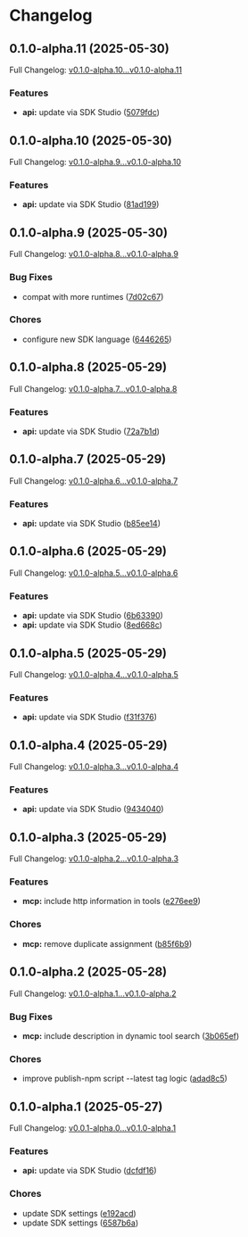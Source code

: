 # Changelog

## 0.1.0-alpha.11 (2025-05-30)

Full Changelog: [v0.1.0-alpha.10...v0.1.0-alpha.11](https://github.com/eesuhn/eesuhntest-typescript/compare/v0.1.0-alpha.10...v0.1.0-alpha.11)

### Features

* **api:** update via SDK Studio ([5079fdc](https://github.com/eesuhn/eesuhntest-typescript/commit/5079fdcfbef2787f2f1aa876a9f389378f939e93))

## 0.1.0-alpha.10 (2025-05-30)

Full Changelog: [v0.1.0-alpha.9...v0.1.0-alpha.10](https://github.com/eesuhn/eesuhntest-typescript/compare/v0.1.0-alpha.9...v0.1.0-alpha.10)

### Features

* **api:** update via SDK Studio ([81ad199](https://github.com/eesuhn/eesuhntest-typescript/commit/81ad19985b7b32d148faa3f9c4b8f31f8042a60a))

## 0.1.0-alpha.9 (2025-05-30)

Full Changelog: [v0.1.0-alpha.8...v0.1.0-alpha.9](https://github.com/eesuhn/eesuhntest-typescript/compare/v0.1.0-alpha.8...v0.1.0-alpha.9)

### Bug Fixes

* compat with more runtimes ([7d02c67](https://github.com/eesuhn/eesuhntest-typescript/commit/7d02c679271f33dd5b1a8a56743be024c94cccda))


### Chores

* configure new SDK language ([6446265](https://github.com/eesuhn/eesuhntest-typescript/commit/6446265e06d957b0a8573461e110bd41e6f3a276))

## 0.1.0-alpha.8 (2025-05-29)

Full Changelog: [v0.1.0-alpha.7...v0.1.0-alpha.8](https://github.com/eesuhn/eesuhntest-typescript/compare/v0.1.0-alpha.7...v0.1.0-alpha.8)

### Features

* **api:** update via SDK Studio ([72a7b1d](https://github.com/eesuhn/eesuhntest-typescript/commit/72a7b1d791763c5743ae43b5e3b2f02998969146))

## 0.1.0-alpha.7 (2025-05-29)

Full Changelog: [v0.1.0-alpha.6...v0.1.0-alpha.7](https://github.com/eesuhn/eesuhntest-typescript/compare/v0.1.0-alpha.6...v0.1.0-alpha.7)

### Features

* **api:** update via SDK Studio ([b85ee14](https://github.com/eesuhn/eesuhntest-typescript/commit/b85ee142846d757bda168b77f59b8d050a97eef4))

## 0.1.0-alpha.6 (2025-05-29)

Full Changelog: [v0.1.0-alpha.5...v0.1.0-alpha.6](https://github.com/eesuhn/eesuhntest-typescript/compare/v0.1.0-alpha.5...v0.1.0-alpha.6)

### Features

* **api:** update via SDK Studio ([6b63390](https://github.com/eesuhn/eesuhntest-typescript/commit/6b633906b296a2799ae0531d3e8b3f9ac0622f17))
* **api:** update via SDK Studio ([8ed668c](https://github.com/eesuhn/eesuhntest-typescript/commit/8ed668c02ff6a46075a5f2928f1f17fb2b3daf0d))

## 0.1.0-alpha.5 (2025-05-29)

Full Changelog: [v0.1.0-alpha.4...v0.1.0-alpha.5](https://github.com/eesuhn/eesuhntest-typescript/compare/v0.1.0-alpha.4...v0.1.0-alpha.5)

### Features

* **api:** update via SDK Studio ([f31f376](https://github.com/eesuhn/eesuhntest-typescript/commit/f31f376353eec9623c187580529681a1597620a1))

## 0.1.0-alpha.4 (2025-05-29)

Full Changelog: [v0.1.0-alpha.3...v0.1.0-alpha.4](https://github.com/eesuhn/eesuhntest-typescript/compare/v0.1.0-alpha.3...v0.1.0-alpha.4)

### Features

* **api:** update via SDK Studio ([9434040](https://github.com/eesuhn/eesuhntest-typescript/commit/9434040e415a9d90699669cb5ef342231d5c7e56))

## 0.1.0-alpha.3 (2025-05-29)

Full Changelog: [v0.1.0-alpha.2...v0.1.0-alpha.3](https://github.com/eesuhn/eesuhntest-typescript/compare/v0.1.0-alpha.2...v0.1.0-alpha.3)

### Features

* **mcp:** include http information in tools ([e276ee9](https://github.com/eesuhn/eesuhntest-typescript/commit/e276ee992d1b78ff89358787ec8e7d6e061dcdd7))


### Chores

* **mcp:** remove duplicate assignment ([b85f6b9](https://github.com/eesuhn/eesuhntest-typescript/commit/b85f6b9036da6404d7afda732c0df88d8cc55213))

## 0.1.0-alpha.2 (2025-05-28)

Full Changelog: [v0.1.0-alpha.1...v0.1.0-alpha.2](https://github.com/eesuhn/eesuhntest-typescript/compare/v0.1.0-alpha.1...v0.1.0-alpha.2)

### Bug Fixes

* **mcp:** include description in dynamic tool search ([3b065ef](https://github.com/eesuhn/eesuhntest-typescript/commit/3b065ef7b077176dba2f6287d57b7df33f978716))


### Chores

* improve publish-npm script --latest tag logic ([adad8c5](https://github.com/eesuhn/eesuhntest-typescript/commit/adad8c58f63daa0d04150cb73983a19174ff82b4))

## 0.1.0-alpha.1 (2025-05-27)

Full Changelog: [v0.0.1-alpha.0...v0.1.0-alpha.1](https://github.com/eesuhn/eesuhntest-typescript/compare/v0.0.1-alpha.0...v0.1.0-alpha.1)

### Features

* **api:** update via SDK Studio ([dcfdf16](https://github.com/eesuhn/eesuhntest-typescript/commit/dcfdf160ac012acaefd29545daabe547bf59428a))


### Chores

* update SDK settings ([e192acd](https://github.com/eesuhn/eesuhntest-typescript/commit/e192acda376d4d02e3f6aa03e7e4e3d0c9f61c1e))
* update SDK settings ([6587b6a](https://github.com/eesuhn/eesuhntest-typescript/commit/6587b6a2d862ce63ebdff8c6532c699785d773ca))
